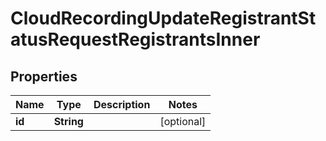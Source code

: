 

# CloudRecordingUpdateRegistrantStatusRequestRegistrantsInner


## Properties

| Name | Type | Description | Notes |
|------------ | ------------- | ------------- | -------------|
|**id** | **String** |  |  [optional] |



